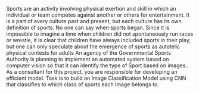 Sports are an activity involving physical exertion and skill in which an individual or team competes against another or others for entertainment. It is a part of every culture past and present, but each culture has its own definition of sports. No one can say when sports began. Since it is impossible to imagine a time when children did not spontaneously run races or wrestle, it is clear that children have always included sports in their play, but one can only speculate about the emergence of sports as autotelic physical contests for adults
An agency of the Governmental Sports Authority is planning to implement an automated system based on computer vision so that it can identify the type of Sport based on images.. As a consultant for this project, you are responsible for developing an efficient model.
Task is to build an Image Classification Model using CNN that classifies to which class of sports each image belongs to.
